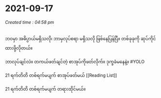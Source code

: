 # 2021-09-17
###### *Created time : 04:58 pm*

ဘဝမှာ အဓိပ္ပာယ်မရှိသလို၊ ဘာမှလုပ်စရာ မရှိသလို ဖြစ်နေပြန်ပြီ။ တစ်ခုခုကို ဆုပ်ကိုင်ထားဖို့လိုတယ်။

ဘာလုပ်ချင်လဲ။ တကယ်ဖတ်ချင်တဲ့ စာအုပ်ကိုဖတ်လိုက်။ ဒုက္ခခံမနေနဲ့။ #YOLO 

21 ရက်တိတိ တစ်ရက်မပျက် စာအုပ်ဖတ်မယ် [[Reading List]] 

21 ရက်တိတိ တစ်ရက်မပျက် တရားထိုင်မယ်။ 